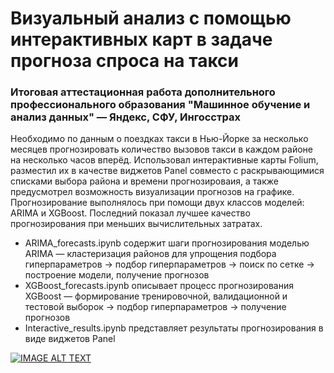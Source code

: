 # Визуальный анализ с помощью интерактивных карт в задаче прогноза спроса на такси
### Итоговая аттестационная работа дополнительного профессионального образования "Машинное обучение и анализ данных" — Яндекс, СФУ, Ингосстрах

Необходимо по данным о поездках такси в Нью-Йорке за несколько месяцев прогнозировать количество вызовов такси в каждом районе на несколько часов вперёд. Использовал интерактивные карты Folium, разместил их в качестве виджетов Panel совместо с раскрывающимися списками выбора района и времени прогнозироваия, а также предусмотрел возможность визуализации прогнозов на графике.  
Прогнозирование выполнялось при помощи двух классов моделей: ARIMA и XGBoost. Последний показал лучшее качество прогнозирования при меньших вычислительных затратах.
+ ARIMA_forecasts.ipynb содержит шаги прогнозирования моделью ARIMA — кластеризация районов для упрощения подбора гиперпараметров -> подбор гиперпараметров -> поиск по сетке -> построение модели, получение прогнозов
+ XGBoost_forecasts.ipynb описывает процесс прогнозирования XGBoost — формирование тренировочной, валидационной и тестовой выборок -> подбор гиперпараметров -> получение прогнозов
+ Interactive_results.ipynb представляет результаты прогнозирования в виде виджетов Panel


[![IMAGE ALT TEXT](http://img.youtube.com/vi/LhT5EGFoClk/0.jpg)](http://www.youtube.com/watch?v=LhT5EGFoClk "Визуализация прогнозов")
